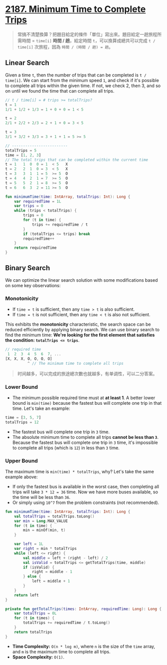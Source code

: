 # [2187. Minimum Time to Complete Trips](https://leetcode.com/problems/minimum-time-to-complete-trips/description/)

> 常搞不清楚換算？把題目給定的條件「單位」寫出來。題目給定一趟旅程所需時間 = `time[i]` **時間 / 趟**，給定時間 `t`，可以換算成總共可以完成 `t / time[i]` 次旅程，因為 `時間 / (時間 / 趟) = 趟`。

## Linear Search
Given a time `t`, then the number of trips that can be completed is `t / time[i]`. We can start from the minimum speed `1`, and check if it's possible to complete all trips within the given time. If not, we check 2, then 3, and so on until we found the time that can complete all trips.
```js
// t / time[i] = # trips >= totalTrips?
t = 1
1/1 + 1/2 + 1/3 = 1 + 0 + 0 = 1 < 5

t = 2
2/1 + 2/2 + 2/3 = 2 + 1 + 0 = 3 < 5

t = 3
3/1 + 3/2 + 3/3 = 3 + 1 + 1 = 5 >= 5

// -------------------------
totalTrips = 5
time = [1, 2, 3]
// The total trips that can be completed within the current time
t = 1   1  0  0 = 1  < 5   X
t = 2   2  1  0 = 3  < 5   X
t = 3   3  1  1 = 5  >= 5  O
t = 4   4  2  1 = 7  >= 5  O
t = 5   5  2  1 = 8  >= 5  O
t = 6   6  3  2 = 11 >= 5  O
```

```kotlin
fun minimumTime(time: IntArray, totalTrips: Int): Long {
    var requiredTime = 1L
    var trips = 0
    while (trips < totalTrips) {
        trips = 0
        for (t in time) {
            trips += requiredTime / t
        }
        if (totalTrips <= trips) break
        requiredTime++
    }
    return requiredTime
}
```

## Binary Search
We can optimize the linear search solution with some modifications based on some key observations:

### Monotonicity
* If `time = t` is sufficient, then any `time > t` is also sufficient.
* If `time = t` is not sufficient, then any `time < t` is also not sufficient.

This exhibits the **monotonicity** characteristic, the search space can be reduced efficiently by applying binary search. We can use binary search to find the minimum time: **We're looking for the first element that satisfies the condition: `totalTrips <= trips`**.

```js
// required time
 1  2  3  4  5  6  7, ...
[X, X, X, O, O, O, O]
          ^ // The minimum time to complete all trips
```
> 时间越多，可以完成的旅途總次數也就越多，有单调性，可以二分答案。

### Lower Bound
* The minimum possible required time must at **at least 1**. A better lower bound is `min(time)` because the fastest bus will complete one trip in that time. Let's take an example:

```js
time = [3, 5, 7]
totalTrips = 12
```

* The fastest bus will complete one trip in `3` time.
* The absolute minimum time to complete all trips **cannot be less than `3`**. Because the fastest bus will complete one trip in `3` time, it's impossible to complete all trips (which is `12`) in less than `3` time.

### Upper Bound
The maximum time is `min(time) * totalTrips`, why? Let's take the same example above:
* If only the fastest bus is available in the worst case, then completing all trips will take `3 * 12 = 36` time. Now we have more buses available, so the time will be less than `36`.
* Or simply using `10^7` from the problem constraints (not recommended).

```kotlin
fun minimumTime(time: IntArray, totalTrips: Int): Long {
    val totalTrips = totalTrips.toLong()
    var min = Long.MAX_VALUE
    for (t in time) {
        min = minOf(min, t)
    }

    var left = 1L
    var right = min * totalTrips
    while (left <= right) {
        val middle = left + (right - left) / 2
        val isValid = totalTrips <= getTotalTrips(time, middle)
        if (isValid) {
            right = middle - 1
        } else {
            left = middle + 1
        }
    }
    return left
}

private fun getTotalTrips(times: IntArray, requiredTime: Long): Long {
    var totalTrips = 0L
    for (t in times) {
        totalTrips += requiredTime / t.toLong()
    }
    return totalTrips
}
```

* **Time Complexity:** `O(n * log m)`, where `n` is the size of the `time` array, and `m` is the maximum time to complete all trips.
* **Space Complexity:** `O(1)`.